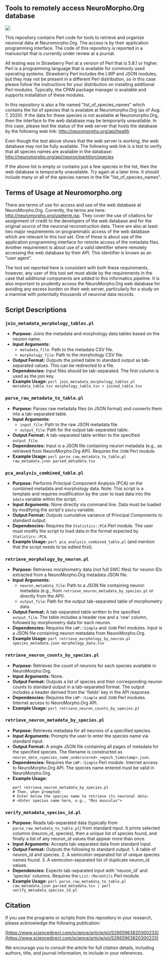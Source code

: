 ## Tools to remotely access NeuroMorpho.Org database
![](https://zenodo.org/badge/doi/10.5281/zenodo.3976710.svg)

This repository contains Perl code for tools to retrieve and organize neuronal data at Neuromorpho.Org. The access is by their application programming interface. The code of this repository is reported in a manuscript that is currently under review at a journal.

All testing was in Strawberry Perl at a version of Perl that is 5.8.1 or higher. Perl is a programming language that is available for commonly used operating systems. Strawberry Perl includes the LWP and JSON modules, but they may not be present in a different Perl distribution, so in this case please follow the instructions for your distribution on installing additional Perl modules. Typically, the CPAN package manager is available and supports installation of these modules.

In this repository is also a file named "list_of_species_names" which contains the list of species that is available at Neuromorpho.Org (as of Aug. 7, 2020). If the data for these species is not available at Neuromorpho.Org, then the interface to the web database may be temporarily unavailable. In this case, please test the status of the web server that hosts the database by the following web link:
http://neuromorpho.org/api/health

Even though the test above shows that the web server is working, the web database may not be fully available. The following web link is a test to verify that all species names are available in the database:
http://neuromorpho.org/api/neuron/partition/species

If the above list is empty or contains just a few species in the list, then the web database is temporarily unavailable. Try again at a later time. It should include many or all of the species names in the file "list_of_species_names".

## Terms of Usage at Neuromorpho.org

There are terms of use for access and use of the web database at NeuroMorpho.Org. Currently, the terms are here: http://neuromorpho.org/useterm.jsp. They cover the use of citations for assignment of credit to the developers of the web database and for the original source of the neuronal reconstruction data. There are also at least two major requirements on programmatic access of the web database which are relevant to this tool set. One of these is about use of the application programming interface for remote access of the metadata files. Another requirement is about use of a valid identifier where remotely accessing the web database by their API. This identifier is known as an “user agent”.

The tool set reported here is consistent with both these requirements, however, any user of this tool set must abide by the requirements in the case that additional components are added to this informatics pipeline. It is also important to prudently access the NeuroMorpho.Org web database for avoiding any excess burden on their web server, particularly for a study on a mammal with potentially thousands of neuronal data records. 

## Script Descriptions

### `join_metadata_morphology_tables.pl`

*   **Purpose:** Joins the metadata and morphology data tables based on the neuron name.
*   **Input Arguments:**
    *   `metadata_file`: Path to the metadata CSV file.
    *   `morphology_file`: Path to the morphology CSV file.
*   **Output Format:** Outputs the joined table to standard output as tab-separated values. This can be redirected to a file.
*   **Dependencies:** Input files should be tab-separated. The first column is used as the join key.
*   **Example Usage:** `perl join_metadata_morphology_tables.pl metadata_table.tsv morphology_table.tsv > joined_table.tsv`

### `parse_raw_metadata_to_table.pl`

*   **Purpose:** Parses raw metadata files (in JSON format) and converts them into a tab-separated table.
*   **Input Arguments:**
    *   `input_file`: Path to the raw JSON metadata file.
    *   `output_file`: Path for the output tab-separated table.
*   **Output Format:** A tab-separated table written to the specified `output_file`.
*   **Dependencies:** Input is a JSON file containing neuron metadata (e.g., as retrieved from NeuroMorpho.Org API). Requires the `JSON` Perl module.
*   **Example Usage:** `perl parse_raw_metadata_to_table.pl raw_metadata.json parsed_metadata.tsv`

### `pca_analysis_combined_table.pl`

*   **Purpose:** Performs Principal Component Analysis (PCA) on the combined metadata and morphology data. Note: This script is a template and requires modification by the user to load data into the `$data` variable within the script.
*   **Input Arguments:** None directly via command line. Data must be loaded by modifying the script's `$data` variable.
*   **Output Format:** Outputs cumulative variance of Principal Components to standard output.
*   **Dependencies:** Requires the `Statistics::PCA` Perl module. The user must modify the script to load data in the format expected by `Statistics::PCA`.
*   **Example Usage:** `perl pca_analysis_combined_table.pl` (and mention that the script needs to be edited first).

### `retrieve_morphology_by_neuron.pl`

*   **Purpose:** Retrieves morphometry data (not full SWC files) for neuron IDs extracted from a NeuroMorpho.Org metadata JSON file.
*   **Input Arguments:**
    *   `neuron_metadata_file`: Path to a JSON file containing neuron metadata (e.g., from `retrieve_neuron_metadata_by_species.pl` or directly from the API).
    *   `output_file`: Path for the output tab-separated table of morphometry data.
*   **Output Format:** A tab-separated table written to the specified `output_file`. The table includes a header row and a 'row' column, followed by morphometry data for each neuron.
*   **Dependencies:** Requires the `LWP::Simple` and `JSON` Perl modules. Input is a JSON file containing neuron metadata from NeuroMorpho.Org.
*   **Example Usage:** `perl retrieve_morphology_by_neuron.pl species_metadata.json morphology_data.tsv`

### `retrieve_neuron_counts_by_species.pl`

*   **Purpose:** Retrieves the count of neurons for each species available in NeuroMorpho.Org.
*   **Input Arguments:** None.
*   **Output Format:** Outputs a list of species and their corresponding neuron counts to standard output in a tab-separated format. The output includes a header derived from the 'fields' key in the API response.
*   **Dependencies:** Requires the `LWP::Simple` and `JSON` Perl modules. Internet access to NeuroMorpho.Org API.
*   **Example Usage:** `perl retrieve_neuron_counts_by_species.pl`

### `retrieve_neuron_metadata_by_species.pl`

*   **Purpose:** Retrieves metadata for all neurons of a specified species.
*   **Input Arguments:** Prompts the user to enter the species name via standard input.
*   **Output Format:** A single JSON file containing all pages of metadata for the specified species. The filename is constructed as `neuron_data_<species_name_underscored>_<epoch_timestamp>.json`.
*   **Dependencies:** Requires the `LWP::Simple` Perl module. Internet access to NeuroMorpho.Org API. The species name entered must be valid in NeuroMorpho.Org.
*   **Example Usage:**
    ```
    perl retrieve_neuron_metadata_by_species.pl
    # Then, when prompted:
    # Enter below the species name to retrieve its neuronal data:
    # <Enter species name here, e.g., "Mus musculus">
    ```

### `verify_metadata_species_id.pl`

*   **Purpose:** Reads tab-separated data (typically from `parse_raw_metadata_to_table.pl`) from standard input. It prints selected columns (neuron_id, species), then a unique list of species found, and finally a list of any neuron_id values that appear more than once.
*   **Input Arguments:** Accepts tab-separated data from standard input.
*   **Output Format:** Outputs the following to standard output: 1. A table of neuron_id and species. 2. A semicolon-separated list of unique species names found. 3. A semicolon-separated list of duplicate neuron_id values.
*   **Dependencies:** Expects tab-separated input with 'neuron_id' and 'species' columns. Requires the `List::MoreUtils` Perl module.
*   **Example Usage:** `perl parse_raw_metadata_to_table.pl raw_metadata.json parsed_metadata.tsv | perl verify_metadata_species_id.pl`

## Citation

If you use the programs or scripts from this repository in your research, please acknowledge the following publication:

[https://www.sciencedirect.com/science/article/pii/S2665963820300233](https://www.sciencedirect.com/science/article/pii/S2665963820300233)

We encourage you to consult the article for full citation details, including authors, title, and journal information, to include in your references.
